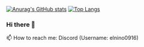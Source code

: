 [![Anurag's GitHub stats](https://github-readme-stats.vercel.app/api?username=elnino0916&theme=radical)](https://github.com/anuraghazra/github-readme-stats)
[![Top Langs](https://github-readme-stats.vercel.app/api/top-langs/?username=elnino0916)](https://github.com/anuraghazra/github-readme-stats)
### Hi there 👋
📫 How to reach me: Discord (Username: elnino0916)
                    
<!--
**elNino0916/elNino0916** is a ✨ _special_ ✨ repository because its `README.md` (this file) appears on your GitHub profile.

Here are some ideas to get you started:

- 🔭 I’m currently working on ...
- 🌱 I’m currently learning ...
- 👯 I’m looking to collaborate on ...
- 🤔 I’m looking for help with ...
- 💬 Ask me about ...
- 📫 How to reach me: ...
- 😄 Pronouns: ...
- ⚡ Fun fact: ...
-->
